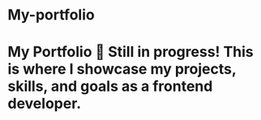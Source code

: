 # My-portfolio
# My Portfolio 🚧 Still in progress! This is where I showcase my projects, skills, and goals as a frontend developer.
